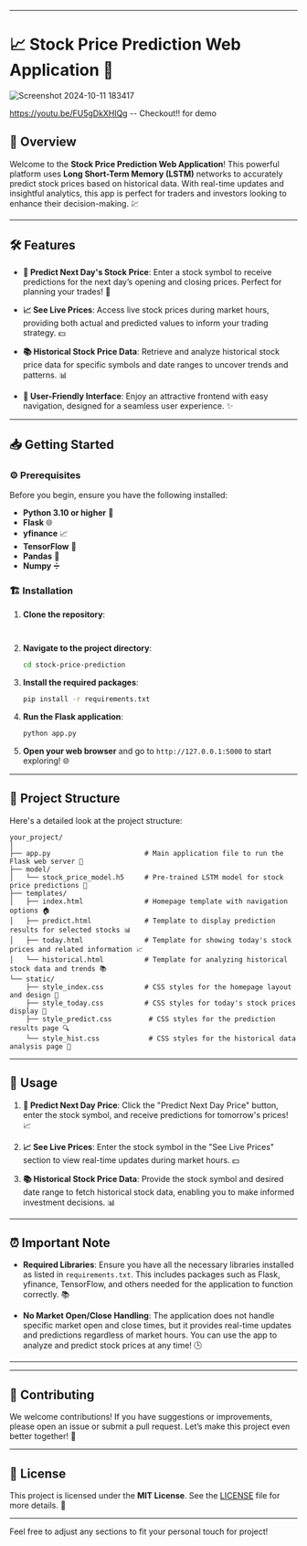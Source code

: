 
---

# 📈 Stock Price Prediction Web Application 🚀
![Screenshot 2024-10-11 183417](https://github.com/user-attachments/assets/ecaff7b0-6a13-4ac9-8231-9d6235db469b)

https://youtu.be/FU5gDkXHlQg -- Checkout!! for demo



## 🌟 Overview

Welcome to the **Stock Price Prediction Web Application**! This powerful platform uses **Long Short-Term Memory (LSTM)** networks to accurately predict stock prices based on historical data. With real-time updates and insightful analytics, this app is perfect for traders and investors looking to enhance their decision-making. 💹

---

## 🛠️ Features

- **🔮 Predict Next Day's Stock Price**: Enter a stock symbol to receive predictions for the next day’s opening and closing prices. Perfect for planning your trades! 📅

- **📈 See Live Prices**: Access live stock prices during market hours, providing both actual and predicted values to inform your trading strategy. 💵

- **📚 Historical Stock Price Data**: Retrieve and analyze historical stock price data for specific symbols and date ranges to uncover trends and patterns. 📊



- **🎨 User-Friendly Interface**: Enjoy an attractive frontend with easy navigation, designed for a seamless user experience. ✨

---

## 📥 Getting Started

### ⚙️ Prerequisites

Before you begin, ensure you have the following installed:
- **Python 3.10 or higher** 🐍
- **Flask** 🌐
- **yfinance** 📈
- **TensorFlow** 🧠
- **Pandas** 🐼
- **Numpy** ➗

### 🏗️ Installation

1. **Clone the repository**:
   ```bash
 
   ```
2. **Navigate to the project directory**:
   ```bash
   cd stock-price-prediction
   ```
3. **Install the required packages**:
   ```bash
   pip install -r requirements.txt
   ```
4. **Run the Flask application**:
   ```bash
   python app.py
   ```
5. **Open your web browser** and go to `http://127.0.0.1:5000` to start exploring! 🌐

---

## 📂 Project Structure

Here's a detailed look at the project structure:

```
your_project/
│
├── app.py                       # Main application file to run the Flask web server 🚀
├── model/
│   └── stock_price_model.h5     # Pre-trained LSTM model for stock price predictions 🔮
├── templates/
│   ├── index.html               # Homepage template with navigation options 🏠
│   ├── predict.html             # Template to display prediction results for selected stocks 📊
│   ├── today.html               # Template for showing today's stock prices and related information 📈
│   └── historical.html          # Template for analyzing historical stock data and trends 📚
└── static/
    ├── style_index.css          # CSS styles for the homepage layout and design 🎨
    ├── style_today.css          # CSS styles for today's stock prices display 📅
    ├── style_predict.css         # CSS styles for the prediction results page 🔍
    └── style_hist.css            # CSS styles for the historical data analysis page 📜
```

---

## 📝 Usage

1. **🔮 Predict Next Day Price**: Click the "Predict Next Day Price" button, enter the stock symbol, and receive predictions for tomorrow's prices! 📈
   
2. **📈 See Live Prices**: Enter the stock symbol in the "See Live Prices" section to view real-time updates during market hours. 💵
   
3. **📚 Historical Stock Price Data**: Provide the stock symbol and desired date range to fetch historical stock data, enabling you to make informed investment decisions. 📊

---

## ⏰ Important Note

- **Required Libraries**: Ensure you have all the necessary libraries installed as listed in `requirements.txt`. This includes packages such as Flask, yfinance, TensorFlow, and others needed for the application to function correctly. 📚

- **No Market Open/Close Handling**: The application does not handle specific market open and close times, but it provides real-time updates and predictions regardless of market hours. You can use the app to analyze and predict stock prices at any time! 🕒

---



---

## 🤝 Contributing

We welcome contributions! If you have suggestions or improvements, please open an issue or submit a pull request. Let’s make this project even better together! 🌟

---

## 📜 License

This project is licensed under the **MIT License**. See the [LICENSE](LICENSE) file for more details. 📝

---

Feel free to adjust any sections to fit your personal touch for project!
